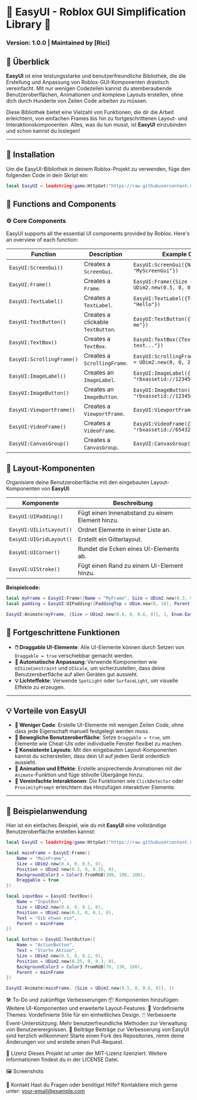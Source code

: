 # 🌟 EasyUI - Roblox GUI Simplification Library 🌟

### Version: 1.0.0 | Maintained by [Rici]

## 🚀 Überblick

**EasyUI** ist eine leistungsstarke und benutzerfreundliche Bibliothek, die die Erstellung und Anpassung von Roblox-GUI-Komponenten drastisch vereinfacht. Mit nur wenigen Codezeilen kannst du atemberaubende Benutzeroberflächen, Animationen und komplexe Layouts erstellen, ohne dich durch Hunderte von Zeilen Code arbeiten zu müssen.

Diese Bibliothek bietet eine Vielzahl von Funktionen, die dir die Arbeit erleichtern, von einfachen Frames bis hin zu fortgeschrittenen Layout- und Interaktionskomponenten. Alles, was du tun musst, ist **EasyUI** einzubinden und schon kannst du loslegen!

---

## 🔧 Installation

Um die EasyUI-Bibliothek in deinem Roblox-Projekt zu verwenden, füge den folgenden Code in dein Skript ein:

```lua
local EasyUI = loadstring(game:HttpGet("https://raw.githubusercontent.com/RiCIcom/repository/main/EasyUI.lua"))()
```

## 📑 Functions and Components

### ⚙️ Core Components

EasyUI supports all the essential UI components provided by Roblox. Here's an overview of each function:

| **Function**           | **Description**                       | **Example Code**                                      |
|------------------------|---------------------------------------|-------------------------------------------------------|
| `EasyUI:ScreenGui()`   | Creates a `ScreenGui`.                | `EasyUI:ScreenGui({Name = "MyScreenGui"})`            |
| `EasyUI:Frame()`       | Creates a `Frame`.                    | `EasyUI:Frame({Size = UDim2.new(0.5, 0, 0.5, 0)})`    |
| `EasyUI:TextLabel()`   | Creates a `TextLabel`.                | `EasyUI:TextLabel({Text = "Hello"})`                  |
| `EasyUI:TextButton()`  | Creates a clickable `TextButton`.     | `EasyUI:TextButton({Text = "Click me"})`              |
| `EasyUI:TextBox()`     | Creates a `TextBox`.                  | `EasyUI:TextBox({Text = "Enter text..."})`            |
| `EasyUI:ScrollingFrame()` | Creates a `ScrollingFrame`.        | `EasyUI:ScrollingFrame({CanvasSize = UDim2.new(0, 0, 2, 0)})` |
| `EasyUI:ImageLabel()`  | Creates an `ImageLabel`.              | `EasyUI:ImageLabel({Image = "rbxassetid://123456"})`  |
| `EasyUI:ImageButton()` | Creates an `ImageButton`.             | `EasyUI:ImageButton({Image = "rbxassetid://123456"})` |
| `EasyUI:ViewportFrame()` | Creates a `ViewportFrame`.          | `EasyUI:ViewportFrame({})`                            |
| `EasyUI:VideoFrame()`  | Creates a `VideoFrame`.               | `EasyUI:VideoFrame({Video = "rbxassetid://654321"})`  |
| `EasyUI:CanvasGroup()` | Creates a `CanvasGroup`.              | `EasyUI:CanvasGroup({})`                              |

## 📐 Layout-Komponenten

Organisiere deine Benutzeroberfläche mit den eingebauten Layout-Komponenten von **EasyUI**:

| **Komponente**         | **Beschreibung**                                           |
|------------------------|------------------------------------------------------------|
| `EasyUI:UIPadding()`   | Fügt einen Innenabstand zu einem Element hinzu.            |
| `EasyUI:UIListLayout()`| Ordnet Elemente in einer Liste an.                         |
| `EasyUI:UIGridLayout()`| Erstellt ein Gitterlayout.                                 |
| `EasyUI:UICorner()`    | Rundet die Ecken eines UI-Elements ab.                     |
| `EasyUI:UIStroke()`    | Fügt einen Rand zu einem UI-Element hinzu.                 |

**Beispielcode:**

```lua
local myFrame = EasyUI:Frame({Name = "MyFrame", Size = UDim2.new(0.3, 0, 0.3, 0)})
local padding = EasyUI:UIPadding({PaddingTop = UDim.new(0, 10), Parent = myFrame})
```
```lua
EasyUI:Animate(myFrame, {Size = UDim2.new(0.6, 0, 0.6, 0)}, 1, Enum.EasingStyle.Sine, Enum.EasingDirection.Out)
```
## 🚀 Fortgeschrittene Funktionen

- **🖱️ Draggable UI-Elemente**: Alle UI-Elemente können durch Setzen von `Draggable = true` verschiebbar gemacht werden.
- **📐 Automatische Anpassung**: Verwende Komponenten wie `UISizeConstraint` und `UIScale`, um sicherzustellen, dass deine Benutzeroberfläche auf allen Geräten gut aussieht.
- **💡 Lichteffekte**: Verwende `SpotLight` oder `SurfaceLight`, um visuelle Effekte zu erzeugen.

---

## 💡 Vorteile von EasyUI

- **🔹 Weniger Code**: Erstelle UI-Elemente mit wenigen Zeilen Code, ohne dass jede Eigenschaft manuell festgelegt werden muss.
- **🔹 Bewegliche Benutzeroberfläche**: Setze `Draggable = true`, um Elemente wie Cheat-UIs oder individuelle Fenster flexibel zu machen.
- **🔹 Konsistente Layouts**: Mit den eingebauten Layout-Komponenten kannst du sicherstellen, dass dein UI auf jedem Gerät ordentlich aussieht.
- **🔹 Animation und Effekte**: Erstelle ansprechende Animationen mit der `Animate`-Funktion und füge stilvolle Übergänge hinzu.
- **🔹 Vereinfachte Interaktionen**: Die Funktionen wie `ClickDetector` oder `ProximityPrompt` erleichtern das Hinzufügen interaktiver Elemente.

---

## 🌈 Beispielanwendung

Hier ist ein einfaches Beispiel, wie du mit **EasyUI** eine vollständige Benutzeroberfläche erstellen kannst:
```lua
local EasyUI = loadstring(game:HttpGet("https://raw.githubusercontent.com/RiCIcom/repository/main/EasyUI.lua"))()

local mainFrame = EasyUI:Frame({
    Name = "MainFrame",
    Size = UDim2.new(0.4, 0, 0.5, 0),
    Position = UDim2.new(0.3, 0, 0.25, 0),
    BackgroundColor3 = Color3.fromRGB(100, 100, 100),
    Draggable = true
})

local inputBox = EasyUI:TextBox({
    Name = "InputBox",
    Size = UDim2.new(0.8, 0, 0.1, 0),
    Position = UDim2.new(0.1, 0, 0.1, 0),
    Text = "Gib etwas ein",
    Parent = mainFrame
})

local button = EasyUI:TextButton({
    Name = "ActionButton",
    Text = "Starte Aktion",
    Size = UDim2.new(0.5, 0, 0.2, 0),
    Position = UDim2.new(0.25, 0, 0.3, 0),
    BackgroundColor3 = Color3.fromRGB(70, 130, 180),
    Parent = mainFrame
})

EasyUI:Animate(mainFrame, {Size = UDim2.new(0.5, 0, 0.6, 0)}, 1)

```
🛠️ To-Do und zukünftige Verbesserungen
📦 Komponenten hinzufügen: Weitere UI-Komponenten und erweiterte Layout-Features.
🎨 Vordefinierte Themes: Vordefinierte Stile für ein einheitliches Design.
🖱️ Verbesserte Event-Unterstützung: Mehr benutzerfreundliche Methoden zur Verwaltung von Benutzerereignissen.
🤝 Beiträge
Beiträge zur Verbesserung von EasyUI sind herzlich willkommen! Starte einen Fork des Repositories, nimm deine Änderungen vor und erstelle einen Pull-Request.

📄 Lizenz
Dieses Projekt ist unter der MIT-Lizenz lizenziert. Weitere Informationen findest du in der LICENSE Datei.

🖼️ Screenshots

📧 Kontakt
Hast du Fragen oder benötigst Hilfe? Kontaktiere mich gerne unter: your-email@example.com

